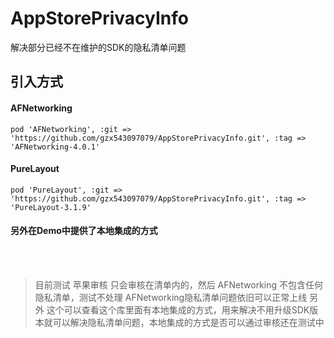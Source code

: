 # AppStorePrivacyInfo
解决部分已经不在维护的SDK的隐私清单问题

## 引入方式 

#### AFNetworking

```
pod 'AFNetworking', :git => 'https://github.com/gzx543097079/AppStorePrivacyInfo.git', :tag => 'AFNetworking-4.0.1'
```

#### PureLayout

```
pod 'PureLayout', :git => 'https://github.com/gzx543097079/AppStorePrivacyInfo.git', :tag => 'PureLayout-3.1.9'
```


#### 另外在Demo中提供了本地集成的方式

<br>
<br>

> 目前测试 苹果审核 只会审核在清单内的，然后  AFNetworking 不包含任何隐私清单，测试不处理 AFNetworking隐私清单问题依旧可以正常上线
另外 这个可以查看这个库里面有本地集成的方式，用来解决不用升级SDK版本就可以解决隐私清单问题，本地集成的方式是否可以通过审核还在测试中
